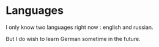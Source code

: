 # Languages
I only know two languages right now : english and russian.

But I do wish to learn German sometime in the future. 